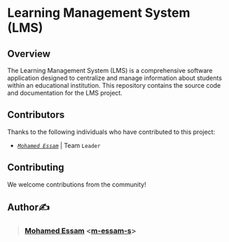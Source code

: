 # Learning Management System (LMS)

## Overview

The Learning Management System (LMS) is a comprehensive software application designed to centralize and manage information about students within an educational institution. This repository contains the source code and documentation for the LMS project.

## Contributors
Thanks to the following individuals who have contributed to this project:
- [*`Mohamed Essam`*](https://github.com/m-essam-s) | Team `Leader`

## Contributing

We welcome contributions from the community!

## Author✍️
> ### **[Mohamed Essam](https://twitter.com/m-essam-s)** <[m-essam-s](https://github.com/m-essam-s)>
